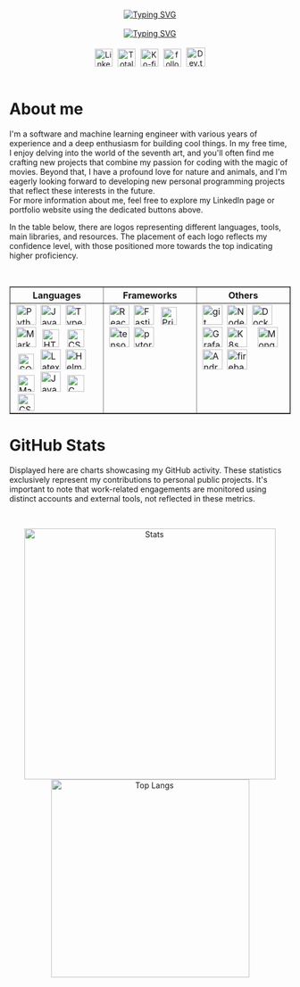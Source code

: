 <br />
<div
  src="https://cdn.pixabay.com/animation/2023/03/19/02/34/02-34-11-741_512.gif"
  width="100%"
  align="center"
  height="220px"
>
  <div>
    <a href="https://git.io/typing-svg"
      ><img
        longdesc="https://cdn.pixabay.com/animation/2023/03/19/02/34/02-34-11-741_512.gif"
        src="https://readme-typing-svg.demolab.com?font=Fira+Code&weight=700&size=25&pause=200&center=true&vCenter=true&repeat=false&random=false&lines=Hi+There!+;I+am+Edoardo+Gruppi"
        alt="Typing SVG"
        class="header-title"
    /></a>
    <br />
    <br />
    <a href="https://git.io/typing-svg"
      ><img
        src="https://readme-typing-svg.demolab.com?font=Fira+Code&pause=200&center=true&vCenter=true&random=true&width=435&lines=7%2B+years+of+coding+experience;2%2B+years+of+working+experience;Software+and+ML+engineer;Enthusiast+of+the+Seventh+Art&size=22"
        alt="Typing SVG"
    /></a>
  </div>
</div>
<br />
<div align="center">
  <a href="https://www.linkedin.com/in/edoardogruppi/"
    ><img
      height="32px"
      alt="LinkedIn"
      title="LinkedIn"
      src="https://cdn-icons-png.flaticon.com/512/3536/3536505.png"
  /></a>
  <a href="https://github.com/EdoardoGruppi">
    <img
      alt="Total stars"
      hspace="5px"
      height="32px"
      title="Total stars on GitHub"
      src="https://custom-icon-badges.demolab.com/github/stars/EdoardoGruppi?color=55960c&style=for-the-badge&labelColor=488207&logo=star"
  /></a>
  <a href="https://www.buymeacoffee.com/edoardogruppi"
    ><img
      height="32px"
      alt="Ko-fi"
      title="Buy me a coffee"
      src="https://cdn.buymeacoffee.com/buttons/default-orange.png"
  /></a>
  <a href="https://github.com/EdoardoGruppi?tab=followers">
    <img
      alt="followers"
      hspace="5px"
      height="32px"
      title="Follow me on GitHub"
      src="https://custom-icon-badges.demolab.com/github/followers/EdoardoGruppi?color=236ad3&labelColor=1155ba&style=for-the-badge&logo=person-add&label=Followers&logoColor=white"
  /></a>
  <a href="https://edoardogruppi.github.io/Portfolio/"
    ><img
      height="34px"
      alt="Dev.to"
      title="Edoardo Gruppi Portfolio"
      src="https://cdn-icons-png.flaticon.com/128/3476/3476457.png"
  /></a>
</div>
<br />

# About me

I'm a software and machine learning engineer with various years of experience and a deep enthusiasm for building cool things. In my free time, I enjoy delving into the world of the seventh art, and you'll often find me crafting new projects that combine my passion for coding with the magic of movies. Beyond that, I have a profound love for nature and animals, and I'm eagerly looking forward to developing new personal programming projects that reflect these interests in the future.<br>
For more information about me, feel free to explore my LinkedIn page or portfolio website using the dedicated buttons above.

In the table below, there are logos representing different languages, tools, main libraries, and resources. The placement of each logo reflects my confidence level, with those positioned more towards the top indicating higher proficiency.

<br>
<table width="100%" border="1px solid #ccc">
  <tr>
    <th border="1px solid #ccc" width="33.33%">Languages</th>
    <th border="1px solid #ccc" width="33.33%">Frameworks</th>
    <th border="1px solid #ccc" width="33.33%">Others</th>
  </tr>
  <tr>
    <td border="1px solid #ccc">
      <a href="https://www.python.org" target="_blank"
        ><img
          alt="Python"
          height="36px"
          width="36px"
          hspace="2px"
          src="https://raw.githubusercontent.com/rahul-jha98/github_readme_icons/main/language_and_tools/square/python/python.svg"
      /></a>
      <a
        href="https://developer.mozilla.org/en-US/docs/Web/JavaScript"
        target="_blank"
      >
        <img
          alt="JavaScript"
          height="36px"
          width="36px"
          hspace="2px"
          src="https://raw.githubusercontent.com/rahul-jha98/github_readme_icons/main/language_and_tools/square/javascript/javascript.svg"
      /></a>
      <a href="https://www.typescriptlang.org/" target="_blank"
        ><img
          alt="Typescirpt"
          height="36px"
          width="36px"
          hspace="2px"
          src="https://raw.githubusercontent.com/rahul-jha98/github_readme_icons/main/language_and_tools/square/typescript/typescript.svg"
      /></a>
      <a href="https://www.markdownguide.org/" target="_blank"
        ><img
          alt="MarkDown"
          width="36px"
          hspace="2px"
          src="https://user-images.githubusercontent.com/48513387/189547224-729131cd-7cfb-43aa-878b-1769429cc6df.png"
      /></a>
      <a
        href="https://developer.mozilla.org/en-US/docs/Web/HTML"
        target="_blank"
        ><img
          alt="HTML"
          height="32px"
          width="30px"
          hspace="5px"
          src="https://user-images.githubusercontent.com/48513387/189547265-746a30dd-53e9-46ba-ab5c-9bbf514d4cab.png"
      /></a>
      <a href="https://developer.mozilla.org/en-US/docs/Web/CSS" target="_blank"
        ><img
          alt="CSS"
          height="32px"
          width="30px"
          hspace="5px"
          src="https://user-images.githubusercontent.com/48513387/189547185-d736d668-ebc9-41d4-9b17-ebf95132e187.png"
      /></a>
      <a href="https://en.wikipedia.org/wiki/SQL" target="_blank"
        ><img
          alt="SQL"
          height="28px"
          width="28px"
          hspace="6px"
          src="https://github.com/EdoardoGruppi/Watch_Movies/assets/48513387/012b424a-3869-4184-8d9c-6c220c3ae730"
      /></a>
      <a href="https://www.latex-project.org/" target="_blank"
        ><img
          alt="Latex"
          height="36px"
          width="36px"
          hspace="2px"
          src="https://www.latex-project.org/about/logos/latex-project-logo_288x288.svg"
      /></a>
      <a href="https://helm.sh/" target="_blank"
        ><img
          alt="Helm"
          height="36px"
          width="36px"
          hspace="2px"
          src="https://helm.sh/img/helm.svg"
      /></a>
      <a href="https://it.mathworks.com/products/matlab.html" target="_blank"
        ><img
          alt="MatLab"
          height="30px"
          width="30px"
          hspace="5px"
          src="https://user-images.githubusercontent.com/48513387/189547323-a925274d-deea-42be-8711-bc821a34bfe7.png"
      /></a>
      <a href="https://www.java.com" target="_blank"
        ><img
          alt="Java"
          height="36px"
          width="36px"
          hspace="2px"
          src="https://raw.githubusercontent.com/rahul-jha98/github_readme_icons/main/language_and_tools/square/java/java.svg"
      /></a>
      <a href="https://devdocs.io/c/" target="_blank"
        ><img
          alt="C"
          height="30px"
          width="30px"
          hspace="5px"
          src="https://user-images.githubusercontent.com/48513387/189547147-8b62c4d5-d857-47dd-a285-7d79df1b5e78.png"
      /></a>
      <a
        href="https://dotnet.microsoft.com/en-us/languages/csharp"
        target="_blank"
        ><img
          alt="CSharp"
          height="30px"
          width="30px"
          hspace="5px"
          src="https://user-images.githubusercontent.com/48513387/189547166-0c851752-3b56-4585-8a54-dfd48a9ee52c.png"
      /></a>
    </td>
    <td valign="top">
      <a href="https://reactjs.org/" target="_blank">
        <img
          alt="React"
          height="36px"
          width="36px"
          hspace="2px"
          src="https://raw.githubusercontent.com/rahul-jha98/github_readme_icons/main/language_and_tools/square/react/react.svg"
      /></a>
      <a href="https://fastify.dev/" target="_blank">
        <img
          alt="Fastify"
          height="36px"
          width="36px"
          hspace="2px"
          src="https://github.com/EdoardoGruppi/Watch_Movies/assets/48513387/ce8d6ae6-cf76-4aa6-a96b-6ed423bec192"
      /></a>
      <a href="https://www.prisma.io/" target="_blank">
        <img
          alt="Prisma"
          height="32px"
          width="28px"
          hspace="6px"
          src="https://github.com/EdoardoGruppi/Watch_Movies/assets/48513387/2d7d2942-9615-46d1-b180-0dcd0757280c"
      /></a>
      <a href="https://www.tensorflow.org" target="_blank">
        <img
          src="https://raw.githubusercontent.com/rahul-jha98/github_readme_icons/main/language_and_tools/square/tensorflow/tensorflow.svg"
          alt="tensorflow"
          height="36px"
          width="36px"
          hspace="2px"
      /></a>
      <a href="https://pytorch.org/" target="_blank">
        <img
          src="https://raw.githubusercontent.com/rahul-jha98/github_readme_icons/main/language_and_tools/square/pytorch/pytorch.svg"
          alt="pytorch"
          height="36px"
          width="36px"
          hspace="2px"
      /></a>
    </td>
    <td valign="top">
      <a href="https://git-scm.com/" target="_blank">
        <img
          src="https://raw.githubusercontent.com/rahul-jha98/github_readme_icons/main/language_and_tools/square/git-scm/git-scm.svg"
          alt="git"
          height="36px"
          width="36px"
          hspace="2px"
      /></a>
      <a href="https://nodejs.org" target="_blank"
        ><img
          alt="Node.js"
          height="36px"
          width="36px"
          hspace="2px"
          src="https://raw.githubusercontent.com/rahul-jha98/github_readme_icons/main/language_and_tools/square/node/node.svg"
      /></a>
      <a href="https://www.mongodb.com/" target="_blank"
        ><img
          alt="Docker"
          width="36px"
          hspace="2px"
          src="https://github.com/EdoardoGruppi/Drug_Design_Models/assets/48513387/bf62dedd-207b-47a4-a26c-502cbdf8017f"
      /></a>
      <a href="https://grafana.com/" target="_blank">
        <img
          alt="Grafana"
          height="36px"
          width="36px"
          hspace="2px"
          src="https://upload.wikimedia.org/wikipedia/commons/a/a1/Grafana_logo.svg"
      /></a>
      <a href="https://kubernetes.io/" target="_blank">
        <img
          alt="K8s"
          height="36px"
          width="36px"
          hspace="2px"
          src="https://github.com/EdoardoGruppi/Watch_Movies/assets/48513387/bfa1bb65-93e1-407f-a276-4ad3ec7ea9cc"
      /></a>
      <a href="https://www.mongodb.com/" target="_blank">
        <img
          alt="MongoDB"
          height="36px"
          height="28px"
          hspace="12px"
          src="https://user-images.githubusercontent.com/48513387/189546246-2b6bc732-80d3-484a-86dd-1b205e3f77eb.png"
      /></a>
      <a href="https://developer.android.com" target="_blank">
        <img
          alt="Android"
          height="36px"
          width="36px"
          hspace="2px"
          src="https://raw.githubusercontent.com/rahul-jha98/github_readme_icons/main/language_and_tools/square/android/android.svg"
      /></a>
      <a href="https://firebase.google.com/" target="_blank">
        <img
          src="https://raw.githubusercontent.com/rahul-jha98/github_readme_icons/main/language_and_tools/square/firebase/firebase.svg"
          alt="firebase"
          height="36px"
          width="36px"
          hspace="2px"
        />
      </a>
    </td>
  </tr>
</table>

# GitHub Stats

Displayed here are charts showcasing my GitHub activity. These statistics exclusively represent my contributions to personal public projects. It's important to note that work-related engagements are monitored using distinct accounts and external tools, not reflected in these metrics.

<br>
<p align="center">
  <img
    src="https://github-readme-stats.vercel.app/api?username=EdoardoGruppi&include_all_commits=True&show_icons=True&theme=dark&hide_title=True#)"
    alt="Stats"
    width="450px"
  />
  <img
    src="https://github-readme-stats.vercel.app/api/top-langs/?username=EdoardoGruppi&theme=dark&layout=compact&langs_count=6&hide_title=True#"
    alt="Top Langs"
    width="355px"
  />
</p>
